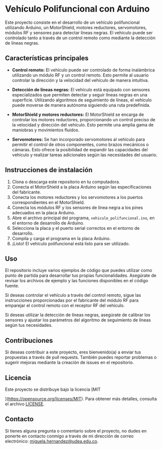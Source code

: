 # Vehículo Polifuncional con Arduino

Este proyecto consiste en el desarrollo de un vehículo polifuncional utilizando Arduino, un MotorShield, motores reductores, servomotores, módulos RF y sensores para detectar líneas negras. El vehículo puede ser controlado tanto a través de un control remoto como mediante la detección de líneas negras.

## Características principales

- **Control remoto:** El vehículo puede ser controlado de forma inalámbrica utilizando un módulo RF y un control remoto. Esto permite al usuario controlar la dirección y la velocidad del vehículo de manera intuitiva.

- **Detección de líneas negras:** El vehículo está equipado con sensores especializados que permiten detectar y seguir líneas negras en una superficie. Utilizando algoritmos de seguimiento de líneas, el vehículo puede moverse de manera autónoma siguiendo una ruta predefinida.

- **MotorShield y motores reductores:** El MotorShield se encarga de controlar los motores reductores, proporcionando un control preciso de la velocidad y dirección del vehículo. Esto permite una amplia gama de maniobras y movimientos fluidos.

- **Servomotores:** Se han incorporado servomotores al vehículo para permitir el control de otros componentes, como brazos mecánicos o cámaras. Esto ofrece la posibilidad de expandir las capacidades del vehículo y realizar tareas adicionales según las necesidades del usuario.

## Instrucciones de instalación

1. Clona o descarga este repositorio en tu computadora.
2. Conecta el MotorShield a la placa Arduino según las especificaciones del fabricante.
3. Conecta los motores reductores y los servomotores a los puertos correspondientes en el MotorShield.
4. Conecta los módulos RF y los sensores de línea negra a los pines adecuados en la placa Arduino.
5. Abre el archivo principal del programa, `vehiculo_polifuncional.ino`, en el entorno de desarrollo de Arduino.
6. Selecciona la placa y el puerto serial correctos en el entorno de desarrollo.
7. Compila y carga el programa en la placa Arduino.
8. ¡Listo! El vehículo polifuncional está listo para ser utilizado.

## Uso

El repositorio incluye varios ejemplos de código que puedes utilizar como punto de partida para desarrollar tus propias funcionalidades. Asegúrate de revisar los archivos de ejemplo y las funciones disponibles en el código fuente.

Si deseas controlar el vehículo a través del control remoto, sigue las instrucciones proporcionadas por el fabricante del módulo RF para emparejar el control remoto con el receptor RF del vehículo.

Si deseas utilizar la detección de líneas negras, asegúrate de calibrar los sensores y ajustar los parámetros del algoritmo de seguimiento de líneas según tus necesidades.

## Contribuciones

Si deseas contribuir a este proyecto, eres bienvenido(a) a enviar tus propuestas a través de pull requests. También puedes reportar problemas o sugerir mejoras mediante la creación de issues en el repositorio.

## Licencia

Este proyecto se distribuye bajo la licencia [MIT

](https://opensource.org/licenses/MIT). Para obtener más detalles, consulta el archivo [LICENSE](LICENSE).

## Contacto

Si tienes alguna pregunta o comentario sobre el proyecto, no dudes en ponerte en contacto conmigo a través de mi dirección de correo electrónico: [miguela.hernandez@udea.edu.co](mailto:tu-email@example.com).


